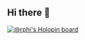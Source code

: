 ## Hi there 👋

[![@rphi's Holopin board](https://holopin.io/api/user/board?user=leoars)](https://holopin.io/@leoars)
